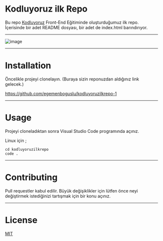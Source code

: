 # Kodluyoruz ilk Repo
Bu repo [Kodluyoruz](https://kodluyoruz.org/tr/kodluyoruz) Front-End Eğitiminde oluşturduğumuz ilk repo. İçerisinde bir adet README dosyası, bir adet de index.html barındırıyor.

---

![image](https://user-images.githubusercontent.com/121088442/212150639-e1bb9a27-88a8-434c-af9e-049424228304.png)

---


# Installation
Öncelikle projeyi clonelayın. (Buraya sizin reponuzdan aldığınız link gelecek.)

https://github.com/egemenboguslu/kodluyoruzilkrepo-1

---


# Usage
Projeyi cloneladıktan sonra Visual Studio Code programında açınız.

Linux için ;
```
cd kodluyoruzilkrepo
code .
```

---


# Contributing
Pull requestler kabul edilir. Büyük değişiklikler için lütfen önce neyi değiştirmek istediğinizi tartışmak için bir konu açınız.

---


# License 

[MIT](https://choosealicense.com/licenses/mit/)


